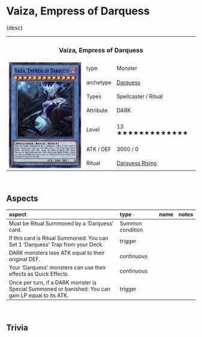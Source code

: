 # Vaiza, Empress of Darquess

{desc}

<table>
  <tr>
    <th colspan="3"> <h3> Vaiza, Empress of Darquess </h3> </th>
  </tr>
  <tr>
    <td rowspan="8"> <img src="../../../../.assets/cards/ritual/Vaiza.png" width="320px"> </td>
  </tr>
  <tr>
    <td> type </td>
    <td> Monster </td>
  </tr>
  <tr>
    <td> archetype </td>
    <td> <a href="../../../archetypes/Darquess.md">Darquess</a> </td>
  </tr>
  <tr>
    <td> Types </td>
    <td> Spellcaster / Ritual </td>
  </tr>
  <tr>
    <td> Attribute </td>
    <td> DARK </td>
  </tr>
  <tr>
    <td> Level </td>
    <td> 13 ★★★★★★★★★★★★★ </td>
  </tr>
  <tr>
    <td> ATK / DEF </td>
    <td> 3000 / 0 </td>
  </tr>
  <tr>
    <td> Ritual </td>
    <td> <a href="../../spells/ritual/Darquess Rising.md">Darquess Rising</a> </td>
  </tr>
</table>


<br>


## Aspects

| aspect | type | name | notes |
| :----- | :--- | :--- | :---- |
| Must be Ritual Summoned by a ‘Darquess’ card. | Summon condition | |
| If this card is Ritual Summoned: You can Set 1 ‘Darquess’ Trap from your Deck. | trigger | | |
| DARK monsters lose ATK equal to their original DEF. | continuous | | |
| Your ‘Darquess’ monsters can use their effects as Quick Effects. | continuous | | |
| Once per turn, if a DARK monster is Special Summoned or banished: You can gain LP equal to its ATK. | trigger | | |


<br>


## Trivia
